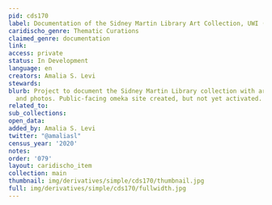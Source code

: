 ```yaml
---
pid: cds170
label: Documentation of the Sidney Martin Library Art Collection, UWI (Cave Hill Campus)
caridischo_genre: Thematic Curations
claimed_genre: documentation
link:
access: private
status: In Development
language: en
creators: Amalia S. Levi
stewards:
blurb: Project to document the Sidney Martin Library collection with archival material
  and photos. Public-facing omeka site created, but not yet activated.
related_to:
sub_collections:
open_data:
added_by: Amalia S. Levi
twitter: "@amaliasl"
census_year: '2020'
notes:
order: '079'
layout: caridischo_item
collection: main
thumbnail: img/derivatives/simple/cds170/thumbnail.jpg
full: img/derivatives/simple/cds170/fullwidth.jpg
---
```

